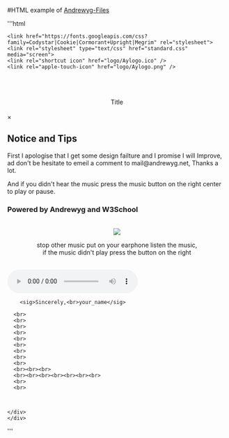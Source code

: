 #HTML example of [Andrewyg-Files](http://files.andrewyg.net)

'''html
<!DOCTYPE html>
<html lang="en-us">
  <head>
    <meta charset="UTF-8">
    <title>Christmas Season of AYTW</title>
    <meta name="viewport" content="width=device-width, initial-scale=1">
    <!-- old cookie font version  <link href="https://fonts.googleapis.com/css?family=Cookie" rel="stylesheet">  -->
    <link rel="stylesheet" type="text/css" href="https://files.aytw.ml/dropdown-box/standard.css">
   
    <link href="https://fonts.googleapis.com/css?family=Codystar|Cookie|Cormorant+Upright|Megrim" rel="stylesheet">
    <link rel="stylesheet" type="text/css" href="standard.css" media="screen">
    <link rel="shortcut icon" href="logo/Aylogo.ico" />
    <link rel="apple-touch-icon" href="logo/Aylogo.png" />
  </head>
  <body>
    <br>
    <div class="backinner">
      <div class="title">
        <br><br>
        <center>
        <ti class="center">Title</ti>
        </center>
          </div>
      <div class="inner">
        <br>
        <!-- Trigger/Open The Modal -->


<!-- The Modal -->
<div id="myModal" class="modal">

  <!-- Modal content -->
  <div class="modal-content">
    <div class="modal-header">
      <span class="close">&times;</span>
      <h2>Notice and Tips</h2>
    </div>
    <div class="modal-body">
      <p>First I apologise that I get some design failture and I promise I will Improve,  ad don't be hesitate to emeil a comment to mail@andrewyg.net, Thanks a lot. </p>
      <p>And if you didn't hear the music press the music button on the right center to play or pause.</p>
    </div>
    <div class="modal-footer">
      <h3>Powered by Andrewyg and W3School</h3>
    </div>
  </div>

</div>
        <br><center>
        <img class="resize" src='edited christmas pic.jpg'> 
        <p>stop other music put on your earphone listen the music,<br> if the music didn't play press the button on the right    
        </p>
          </center><br>
        <div id="music">
        <!--music-->
        <audio src="Chris Trousdale - Wild Christmas.mp3" controls loop autoplay>
<p>If you are reading this, it is because your browser does not support the audio element.</p>
</audio>
        </div>

       
        <sig>Sincerely,<br>your_name</sig>

      <br>
      <br>
      <br>
      <br>
      <br>
      <br>
      <br>
      <br>
      <br>
      <br><br><br>
      <br><br><br><br><br><br><br>
      <br>
      <br>
        

      
    </div>
    </div>
    
  
  </body>
</html>
'''
